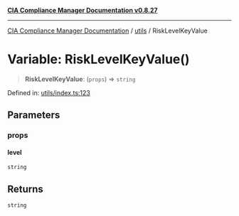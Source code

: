 [**CIA Compliance Manager Documentation v0.8.27**](../../README.md)

***

[CIA Compliance Manager Documentation](../../modules.md) / [utils](../README.md) / RiskLevelKeyValue

# Variable: RiskLevelKeyValue()

> **RiskLevelKeyValue**: (`props`) => `string`

Defined in: [utils/index.ts:123](https://github.com/Hack23/cia-compliance-manager/blob/26bb73ca86d23be8656cdd29d12202323a449310/src/utils/index.ts#L123)

## Parameters

### props

#### level

`string`

## Returns

`string`
